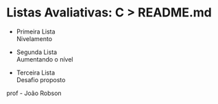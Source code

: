 # Listas Avaliativas: C >  README.md

   - Primeira Lista  
   Nivelamento

   - Segunda Lista  
   Aumentando o nível

   - Terceira Lista  
   Desafio proposto

prof - João Robson